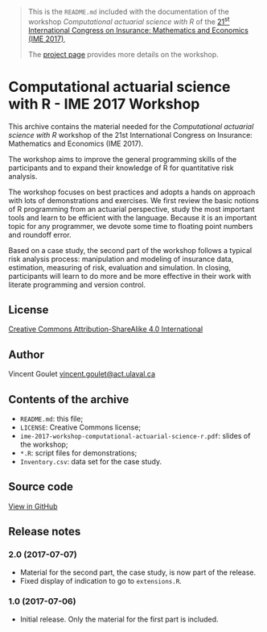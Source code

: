 > This is the `README.md` included with the documentation of the
> workshop *Computational actuarial science with R* of
> the
> [21<sup>st</sup> International Congress on Insurance: Mathematics and Economics (IME 2017)](https://fam.tuwien.ac.at/events/ime2017/),
>
> The [project page](https://vigou3.github.io/ime-2017-workshop-computational-actuarial-science-r)
> provides more details on the workshop.

# Computational actuarial science with R - IME 2017 Workshop

This archive contains the material needed for the *Computational
actuarial science with R* workshop of the 21st International Congress
on Insurance: Mathematics and Economics (IME 2017).

The workshop aims to improve the general programming skills of the
participants and to expand their knowledge of R for quantitative risk
analysis.

The workshop focuses on best practices and adopts a hands on approach
with lots of demonstrations and exercises. We first review the
basic notions of R programming from an actuarial perspective, study
the most important tools and learn to be efficient with the language.
Because it is an important topic for any programmer, we devote
some time to floating point numbers and roundoff error.

Based on a case study, the second part of the workshop follows a
typical risk analysis process: manipulation and modeling of insurance
data, estimation, measuring of risk, evaluation and simulation. In
closing, participants will learn to do more and be more effective in
their work with literate programming and version control.

## License

[Creative Commons Attribution-ShareAlike 4.0 International](https://creativecommons.org/licenses/by-sa/4.0/deed.en)

## Author

Vincent Goulet <vincent.goulet@act.ulaval.ca>

## Contents of the archive

- `README.md`: this file;
- `LICENSE`: Creative Commons license;
- `ime-2017-workshop-computational-actuarial-science-r.pdf`: slides of
  the workshop;
- `*.R`: script files for demonstrations;
- `Inventory.csv`: data set for the case study.

## Source code

[View in GitHub](http://github.com/vigou3/ime-2017-workshop-computational-actuarial-science-r/)

## Release notes

### 2.0 (2017-07-07)

- Material for the second part, the case study, is now part of the release.
- Fixed display of indication to go to `extensions.R`.

### 1.0 (2017-07-06)

- Initial release. Only the material for the first part is included.
